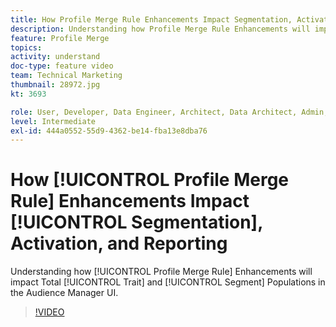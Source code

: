 ```yaml
---
title: How Profile Merge Rule Enhancements Impact Segmentation, Activation, and Reporting
description: Understanding how Profile Merge Rule Enhancements will impact Total Trait and Segment Populations in the Audience Manager UI
feature: Profile Merge
topics: 
activity: understand
doc-type: feature video
team: Technical Marketing
thumbnail: 28972.jpg
kt: 3693

role: User, Developer, Data Engineer, Architect, Data Architect, Admin, Leader
level: Intermediate
exl-id: 444a0552-55d9-4362-be14-fba13e8dba76
---
```

# How [!UICONTROL Profile Merge Rule] Enhancements Impact [!UICONTROL Segmentation], Activation, and Reporting

Understanding how [!UICONTROL Profile Merge Rule] Enhancements will impact Total [!UICONTROL Trait] and [!UICONTROL Segment] Populations in the Audience Manager UI.

>[!VIDEO](https://video.tv.adobe.com/v/28972/?quality=12)
